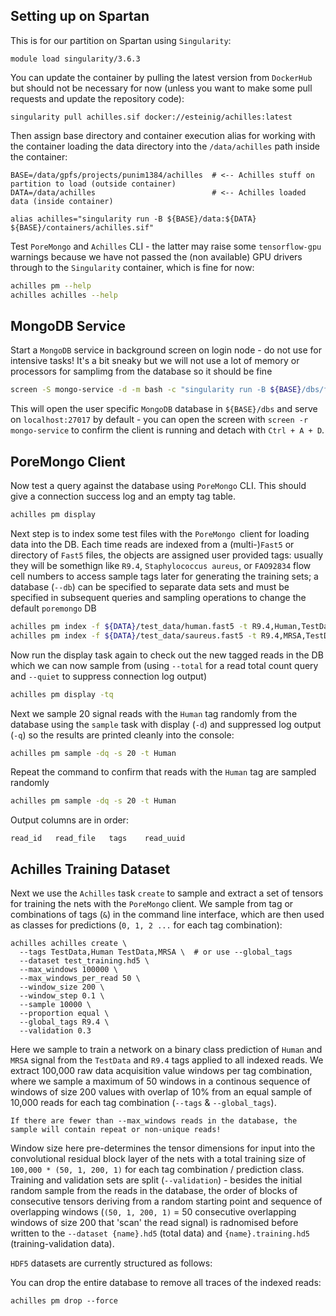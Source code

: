 ## Setting up on Spartan

This is for our partition on Spartan using `Singularity`: 

```
module load singularity/3.6.3
```

You can update the container by pulling the latest version from `DockerHub` but should not be necessary for now (unless you want to make some pull requests and update the repository code):

```
singularity pull achilles.sif docker://esteinig/achilles:latest
```

Then assign base directory and container execution alias for working with the container loading the data directory into the `/data/achilles` path inside the container:

```
BASE=/data/gpfs/projects/punim1384/achilles  # <-- Achilles stuff on partition to load (outside container)
DATA=/data/achilles                          # <-- Achilles loaded data (inside container)

alias achilles="singularity run -B ${BASE}/data:${DATA} ${BASE}/containers/achilles.sif"
```

Test `PoreMongo` and `Achilles` CLI - the latter may raise some `tensorflow-gpu` warnings because we have not passed the (non available) GPU drivers through to the `Singularity` container, which is fine for now:

```bash
achilles pm --help
achilles achilles --help
```

## MongoDB Service

Start a `MongoDB` service in background screen on login node - do not use for intensive tasks! It's a bit sneaky but we will not use a lot of memory or processors for samplimg from the database so it should be fine

```bash
screen -S mongo-service -d -m bash -c "singularity run -B ${BASE}/dbs/fuyi:/data/db ${BASE}/containers/mongo.sif"
```

This will open the user specific `MongoDB` database in `${BASE}/dbs` and serve on `localhost:27017` by default - you can open the screen with `screen -r mongo-service` to confirm the client is running and detach with `Ctrl + A + D`.

## PoreMongo Client

Now test a query against the database using `PoreMongo` CLI. This should give a connection success log and an empty tag table.

```bash
achilles pm display
```

Next step is to index some test files with the `PoreMongo `client for loading data into the DB. Each time reads are indexed from a (multi-)`Fast5` or directory of `Fast5` files, the objects are assigned user provided tags: usually they will be somethign like `R9.4`, `Staphylococcus aureus`, or `FAO92834` flow cell numbers to access sample tags later for generating the training sets; a database (`--db`) can be specified to separate data sets and must be specified in subsequent queries and sampling operations to change the default `poremongo` DB

```bash
achilles pm index -f ${DATA}/test_data/human.fast5 -t R9.4,Human,TestData
achilles pm index -f ${DATA}/test_data/saureus.fast5 -t R9.4,MRSA,TestData 
```

Now run the display task again to check out the new tagged reads in the DB which we can now sample from (using `--total` for a read total count query and `--quiet` to suppress connection log output)

```bash
achilles pm display -tq
```

Next we sample 20 signal reads with the `Human` tag randomly from the database using the `sample` task with display (`-d`) and suppressed log output (`-q`) so the results are printed cleanly into the console:

```bash
achilles pm sample -dq -s 20 -t Human
```

Repeat the command to confirm that reads with the `Human` tag are sampled randomly

```bash
achilles pm sample -dq -s 20 -t Human
```

Output columns are in order:

```
read_id   read_file   tags    read_uuid
```


## Achilles Training Dataset

Next we use the `Achilles` task `create` to sample and extract a set of tensors for training the nets with the `PoreMongo` client. We sample from tag or combinations of tags (`&`) in the command line interface, which are then used as classes for predictions (`0, 1, 2 ...` for each tag combination):

```
achilles achilles create \
  --tags TestData,Human TestData,MRSA \  # or use --global_tags
  --dataset test_training.hd5 \
  --max_windows 100000 \
  --max_windows_per_read 50 \
  --window_size 200 \
  --window_step 0.1 \
  --sample 10000 \
  --proportion equal \
  --global_tags R9.4 \
  --validation 0.3
```

Here we sample to train a network on a binary class prediction of `Human` and `MRSA` signal from the `TestData` and `R9.4` tags applied to all indexed reads. We extract 100,000 raw data acquisition value windows per tag combination, where we sample a maximum of 50 windows in a continous sequence of windows of size 200 values with overlap of 10% from an equal sample of 10,000 reads for each tag combination (`--tags` & `--global_tags`).

```
If there are fewer than --max_windows reads in the database, the sample will contain repeat or non-unique reads!
```

Window size here pre-determines the tensor dimensions for input into the convolutional residual block layer of the nets with a total training size of `100,000 * (50, 1, 200, 1)` for each tag combination / prediction class. Training and validation sets are split (`--validation`) - besides the initial random sample from the reads in the database, the order of blocks of consecutive tensors deriving from a random starting point and sequence of overlapping windows (`(50, 1, 200, 1)` = 50 consecutive overlapping windows of size 200 that 'scan' the read signal) is radnomised before written to the `--dataset {name}.hd5` (total data) and `{name}.training.hd5` (training-validation data).

`HDF5` datasets are currently structured as follows:





You can drop the entire database to remove all traces of the indexed reads:

```
achilles pm drop --force
```

